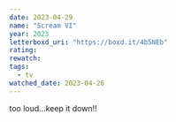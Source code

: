 ```yaml
---
date: 2023-04-29
name: "Scream VI"
year: 2023
letterboxd_uri: "https://boxd.it/4b5NEb"
rating: 
rewatch: 
tags:
  - tv
watched_date: 2023-04-26
---
```


too loud...keep it down!!
